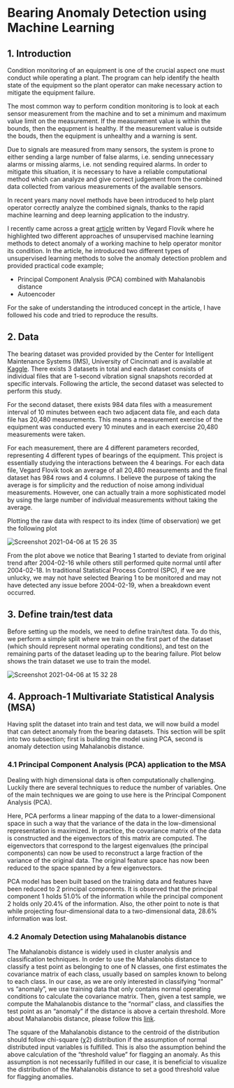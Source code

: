 # Bearing Anomaly Detection using Machine Learning

## 1. Introduction
Condition monitoring of an equipment is one of the crucial aspect one must conduct while operating a plant. The program can help identify the health state of the equipment so the plant operator can make necessary action to mitigate the equipment failure.

The most common way to perform condition monitoring is to look at each sensor measurement from the machine and to set a minimum and maximum value limit on the measurement. If the measurement value is within the bounds, then the equpment is healthy. If the measurement value is outside the bouds, then the equipment is unhealthy and a warning is sent.

Due to signals are measured from many sensors, the system is prone to either sending a large number of false alarms, i.e. sending unnecessary alarms or missing alarms, i.e. not sending required alarms. In order to mitigate this situation, it is necessary to have a reliable computational method which can analyze and give correct judgement from the combined data collected from various measurements of the available sensors.

In recent years many novel methods have been introduced to help plant operator correctly analyze the combined signals, thanks to the rapid machine learning and deep learning application to the industry. 

I recently came across a great [article](https://towardsdatascience.com/how-to-use-machine-learning-for-anomaly-detection-and-condition-monitoring-6742f82900d7) written by Vegard Flovik where he highlighted two different approaches of unsupervised machine learning methods to detect anomaly of a working machine to help operator monitor its condition. In the article, he introduced two different types of unsupervised learning methods to solve the anomaly detection problem and provided practical code example;
* Principal Component Analysis (PCA) combined with Mahalanobis distance
* Autoencoder

For the sake of understanding the introduced concept in the article, I have followed his code and tried to reproduce the results.


## 2. Data

The bearing dataset was provided  provided by the Center for Intelligent Maintenance Systems (IMS), University of Cincinnati and is available at [Kaggle](https://www.kaggle.com/vinayak123tyagi/bearing-dataset). There exists 3 datasets in total and each dataset consists of individual files that are 1-second vibration signal snapshots recorded at specific intervals. Following the article, the second dataset was selected to perform this study.

For the second dataset, there exists 984 data files with a measurement interval of 10 minutes between each two adjacent data file, and each data file has 20,480 measurements. This means a measurement exercise of the equipment was conducted every 10 minutes and in each exercise 20,480 measurements were taken.

For each measurement, there are 4 different parameters recorded, representing 4 different types of bearings of the equipment. This project is essentially studying the interactions between the 4 bearings. For each data file, Vegard Flovik took an average of all 20,480 measurements and the final dataset has 984 rows and 4 columns. I believe the purpose of taking the average is for simplicity and the reduction of noise among individual measurements. However, one can actually train a more sophisticated model by using the large number of individual measurements without taking the average.

Plotting the raw data with respect to its index (time of observation) we get the following plot

![Screenshot 2021-04-06 at 15 26 35](https://user-images.githubusercontent.com/76395229/113718341-d383a380-96ec-11eb-83dd-142a62a85100.png)

From the plot above we notice that Bearing 1 started to deviate from original trend after 2004-02-16 while others still performed quite normal until after 2004-02-18. In traditional Statistical Process Control (SPC), if we are unlucky, we may not have selected Bearing 1 to be monitored and may not have detected any issue before 2004-02-19, when a breakdown event occurred.

## 3. Define train/test data

Before setting up the models, we need to define train/test data. To do this, we perform a simple split where we train on the first part of the dataset (which should represent normal operating conditions), and test on the remaining parts of the dataset leading up to the bearing failure. Plot below shows the train dataset we use to train the model.

![Screenshot 2021-04-06 at 15 32 28](https://user-images.githubusercontent.com/76395229/113718990-7b00d600-96ed-11eb-99a4-cbf4790a8c6c.png)

## 4. Approach-1 Multivariate Statistical Analysis (MSA)

Having split the dataset into train and test data, we will now build a model that can detect anomaly from the bearing datasets. This section will be split into two subsection; first is building the model using PCA, second is anomaly detection using Mahalanobis distance.

### 4.1 Principal Component Analysis (PCA) application to the MSA

Dealing with high dimensional data is often computationally challenging. Luckily there are several techniques to reduce the number of variables. One of the main techniques we are going to use here is the Principal Component Analysis (PCA). 

Here, PCA performs a linear mapping of the data to a lower-dimensional space in such a way that the variance of the data in the low-dimensional representation is maximized. In practice, the covariance matrix of the data is constructed and the eigenvectors of this matrix are computed. The eigenvectors that correspond to the largest eigenvalues (the principal components) can now be used to reconstruct a large fraction of the variance of the original data. The original feature space has now been reduced to the space spanned by a few eigenvectors.

PCA model has been built based on the training data and features have been reduced to 2 principal components. It is observed that the principal component 1 holds 51.0% of the information while the principal component 2 holds only 20.4% of the information. Also, the other point to note is that while projecting four-dimensional data to a two-dimensional data, 28.6% information was lost.


### 4.2 Anomaly Detection using Mahalanobis distance

The Mahalanobis distance is widely used in cluster analysis and classification techniques. In order to use the Mahalanobis distance to classify a test point as belonging to one of N classes, one first estimates the covariance matrix of each class, usually based on samples known to belong to each class. In our case, as we are only interested in classifying “normal” vs “anomaly”, we use training data that only contains normal operating conditions to calculate the covariance matrix. Then, given a test sample, we compute the Mahalanobis distance to the “normal” class, and classifies the test point as an “anomaly” if the distance is above a certain threshold. More about Mahalanobis distance, please follow this [link](https://www.machinelearningplus.com/statistics/mahalanobis-distance/).

The square of the Mahalanobis distance to the centroid of the distribution should follow chi-square (χ2) distribution if the assumption of normal distributed input variables is fulfilled. This is also the assumption behind the above calculation of the “threshold value” for flagging an anomaly. As this assumption is not necessarily fulfilled in our case, it is beneficial to visualize the distribution of the Mahalanobis distance to set a good threshold value for flagging anomalies.

